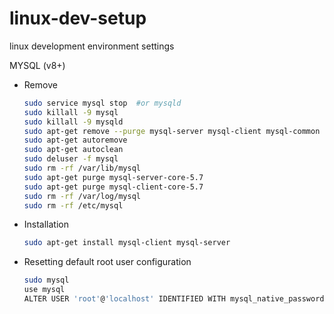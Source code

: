 # linux-dev-setup
linux development environment settings

MYSQL (v8+)
- Remove 
  ```bash
  sudo service mysql stop  #or mysqld
  sudo killall -9 mysql
  sudo killall -9 mysqld
  sudo apt-get remove --purge mysql-server mysql-client mysql-common
  sudo apt-get autoremove
  sudo apt-get autoclean
  sudo deluser -f mysql
  sudo rm -rf /var/lib/mysql
  sudo apt-get purge mysql-server-core-5.7
  sudo apt-get purge mysql-client-core-5.7
  sudo rm -rf /var/log/mysql
  sudo rm -rf /etc/mysql
  ```
- Installation

  ```bash
  sudo apt-get install mysql-client mysql-server
  ```
  
- Resetting default root user configuration
  
  ```bash
  sudo mysql
  use mysql
  ALTER USER 'root'@'localhost' IDENTIFIED WITH mysql_native_password by '';
  ```
